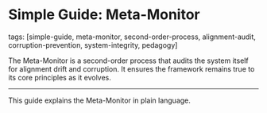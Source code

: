 # Simple Guide: Meta-Monitor

tags: [simple-guide, meta-monitor, second-order-process, alignment-audit, corruption-prevention, system-integrity, pedagogy]

The Meta-Monitor is a second-order process that audits the system itself for alignment drift and corruption. It ensures the framework remains true to its core principles as it evolves.

---

This guide explains the Meta-Monitor in plain language.
